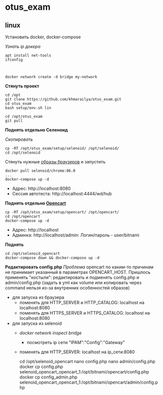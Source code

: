 # otus_exam

## linux

Установить docker, docker-compose

_Узнать ip докера_

    apt install net-tools
    ifconfig
    
    
    
    docker network create -d bridge my-network

__Стянуть проект__

    cd /opt
    git clone https://github.com/khmarailya/otus_exam.git
    cd otus_exam
    bash setup/env.sh lin
    
    cd /opt/otus_exam
    git pull
    
__Поднять отдельно Селеноид__

_Скопировать_

    cp -RT /opt/otus_exam/setup/selenoid/ /opt/selenoid/
    cd /opt/selenoid
    
Стянуть нужные [образы браузеров](https://aerokube.com/images/latest/#_selenium) и запустить
 
    docker pull selenoid/chrome:86.0
    ...
    docker-compose up -d
    
- Адрес: http://localhost:8080
- Сессия автотеста: http://localhost:4444/wd/hub

__Поднять отдельно [Opencart](https://hub.docker.com/r/bitnami/opencart/)__

    cp -RT /opt/otus_exam/setup/opencart/ /opt/opencart/
    cd /opt/opencart
    docker-compose up -d

- Адрес: http://localhost  
- Админка: http://localhost/admin: Логин/пароль - user/bitnami  


__Поднять__
    
    cd /opt/selenoid_opencart
    docker-compose down && docker-compose up -d

__Редактировать config.php__
_Проблема_ opencart по каким-то причинам не принимает указанный в параметрах OPENCART_HOST. 
Пришлось применять "костыли": редактировать и подменять config.php и admin/config.php 
(задать в yml как volume или копировать через command нельзя из-за внутренних особенностей образов)
- для запуска из браузера 
  - поменять для HTTP_SERVER и HTTP_CATALOG: localhost на localhost:8080
  - поменять для HTTPS_SERVER и HTTPS_CATALOG: localhost на localhost:8080
- для запуска из selenoid 
  - _docker network inspect bridge_ 
    - посмотреть ip сети "IPAM":"Config":"Gateway"  
  - поменять для HTTP_SERVER: localhost на ip_сети:8080
 

    cd /opt/selenoid_opencart
    nano config.php
    nano admin/config.php
    docker cp config.php selenoid_opencart_opencart_1:/opt/bitnami/opencart/config.php
    docker cp config_admin.php selenoid_opencart_opencart_1:/opt/bitnami/opencart/admin/config.php